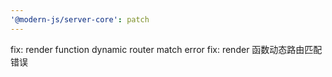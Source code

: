 ```yaml
---
'@modern-js/server-core': patch
---
```


fix: render function dynamic router match error
fix: render 函数动态路由匹配错误
